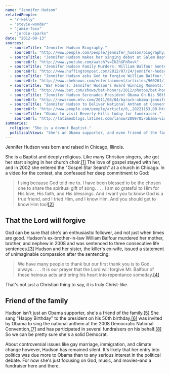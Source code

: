 ```yaml
---
name: "Jennifer Hudson"
relatedPeople:
  - "r-kelly"
  - "stevie-wonder"
  - "jamie-foxx"
  - "jordin-sparks"
date: "2012-09-13"
sources:
  - sourceTitle: "Jennifer Hudson Biography."
    sourceUrl: "http://www.people.com/people/jennifer_hudson/biography/0,,,00.html"
  - sourceTitle: "Jennifer Hudson makes her singing debut at Salem Baptist Church of Chicago."
    sourceUrl: "http://www.youtube.com/watch?v=Ik2hGFnRuvk"
  - sourceTitle: "Jennifer Hudson Family Murders: William Balfour Sentenced To Life In Prison In Each Of 3 Slayings."
    sourceUrl: "http://www.huffingtonpost.com/2012/07/24/jennifer-hudson-family-mu_9_n_1698644.html"
  - sourceTitle: "Jennifer Hudson asks God to forgive William Balfour."
    sourceUrl: "http://www.sheknows.com/entertainment/articles/960261/jennifer-hudson-asks-god-to-forgive-william-balfour"
  - sourceTitle: "BET Honors: Jennifer Hudson's Award Winning Moments."
    sourceUrl: "http://www.bet.com/shows/bet-honors/2012/photos/bet-honors-jennifer-hudson-s-award-winning-moments.html#!121211-celebs-obama-jennifer-hudson-cee-lo-green-justin-bieber"
  - sourceTitle: "Jennifer Hudson Serenades President Obama On His 50th Birthday."
    sourceUrl: "http://newsroom.mtv.com/2011/08/04/barack-obama-jennifer-hudson-happy-birthday/"
  - sourceTitle: "Jennifer Hudson to Deliver National Anthem at Convention."
    sourceUrl: "http://www.people.com/people/article/0,,20221153,00.html"
  - sourceTitle: "Obama to visit Beverly Hills today for fundraiser."
    sourceUrl: "http://latimesblogs.latimes.com/lanow/2009/05/obama-visit-.html"
summaries:
  religion: "She is a devout Baptist."
  politicalViews: "She's an Obama supporter, and even friend of the family. But she's not vocal about specific political issues."
---
```


Jennifer Hudson was born and raised in Chicago, Illinois.

She is a Baptist and deeply religious. Like many Christian singers, she got her start singing in her church choir.<a class="source-citation" href="#http%3A%2F%2Fwww.people.com%2Fpeople%2Fjennifer_hudson%2Fbiography%2F0%2C%2C%2C00.html" title="Jennifer Hudson Biography.">[1]</a> The love of gospel stayed with her, and in 2002 she entered the "Gospel Star Search" at a church in Chicago. In a video for the contest, she confessed her deep commitment to God:

>I sing because God told me to. I have been blessed to be the chosen one to share the spiritual gift of song. . . . I am so grateful to Him for His love, His faith, and His blessings. And I want you to know God is a true friend, and I tried Him, and I know Him. And you should get to know Him too!<a class="source-citation" href="#http%3A%2F%2Fwww.youtube.com%2Fwatch%3Fv%3DIk2hGFnRuvk" title="Jennifer Hudson makes her singing debut at Salem Baptist Church of Chicago.">[2]</a>

## That the Lord will forgive

God can be sure that she's an enthusiastic follower, and not just when times are good. Hudson's ex-brother-in-law William Balfour murdered her mother, brother, and nephew in 2008 and was sentenced to three consecutive life sentences.<a class="source-citation" href="#http%3A%2F%2Fwww.huffingtonpost.com%2F2012%2F07%2F24%2Fjennifer-hudson-family-mu_9_n_1698644.html" title="Jennifer Hudson Family Murders: William Balfour Sentenced To Life In Prison In Each Of 3 Slayings.">[3]</a> Hudson and her sister, the killer's ex-wife, issued a statement of unimaginable compassion after the sentencing:

>We have many people to thank but our first thank you is to God, always. . . . It is our prayer that the Lord will forgive Mr. Balfour of these heinous acts and bring his heart into repentance someday.<a class="source-citation" href="#http%3A%2F%2Fwww.sheknows.com%2Fentertainment%2Farticles%2F960261%2Fjennifer-hudson-asks-god-to-forgive-william-balfour" title="Jennifer Hudson asks God to forgive William Balfour.">[4]</a>

That's not just a Christian thing to say, it is truly Christ-like.

## Friend of the family

Hudson isn't just an Obama supporter, she's a friend of the family.<a class="source-citation" href="#http%3A%2F%2Fwww.bet.com%2Fshows%2Fbet-honors%2F2012%2Fphotos%2Fbet-honors-jennifer-hudson-s-award-winning-moments.html%23!121211-celebs-obama-jennifer-hudson-cee-lo-green-justin-bieber" title="BET Honors: Jennifer Hudson&apos;s Award Winning Moments.">[5]</a> She sang "Happy Birthday" to the president on his 50th birthday,<a class="source-citation" href="#http%3A%2F%2Fnewsroom.mtv.com%2F2011%2F08%2F04%2Fbarack-obama-jennifer-hudson-happy-birthday%2F" title="Jennifer Hudson Serenades President Obama On His 50th Birthday.">[6]</a> was invited by Obama to sing the national anthem at the 2008 Democratic National Convention,<a class="source-citation" href="#http%3A%2F%2Fwww.people.com%2Fpeople%2Farticle%2F0%2C%2C20221153%2C00.html" title="Jennifer Hudson to Deliver National Anthem at Convention.">[7]</a> and has participated in several fundraisers on his behalf.<a class="source-citation" href="#http%3A%2F%2Flatimesblogs.latimes.com%2Flanow%2F2009%2F05%2Fobama-visit-.html" title="Obama to visit Beverly Hills today for fundraiser.">[8]</a> So we can be pretty sure she's a solid Democrat.

About controversial issues like gay marriage, immigration, and climate change however, Hudson has remained silent. It's likely that her entry into politics was due more to Obama than to any serious interest in the political debate. For now she's just focusing on God, music, and movies–and a fundraiser here and there.